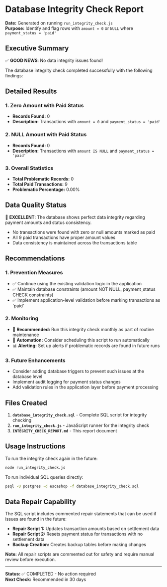 # Database Integrity Check Report

**Date:** Generated on running `run_integrity_check.js`  
**Purpose:** Identify and flag rows with `amount = 0` or `NULL` where `payment_status = 'paid'`

## Executive Summary

✅ **GOOD NEWS**: No data integrity issues found!

The database integrity check completed successfully with the following findings:

## Detailed Results

### 1. Zero Amount with Paid Status
- **Records Found:** 0
- **Description:** Transactions with `amount = 0` and `payment_status = 'paid'`

### 2. NULL Amount with Paid Status  
- **Records Found:** 0
- **Description:** Transactions with `amount IS NULL` and `payment_status = 'paid'`

### 3. Overall Statistics
- **Total Problematic Records:** 0
- **Total Paid Transactions:** 9
- **Problematic Percentage:** 0.00%

## Data Quality Status

🎉 **EXCELLENT**: The database shows perfect data integrity regarding payment amounts and status consistency.

- No transactions were found with zero or null amounts marked as paid
- All 9 paid transactions have proper amount values
- Data consistency is maintained across the transactions table

## Recommendations

### 1. Prevention Measures
- ✅ Continue using the existing validation logic in the application
- ✅ Maintain database constraints (amount NOT NULL, payment_status CHECK constraints)
- ✅ Implement application-level validation before marking transactions as 'paid'

### 2. Monitoring
- 📅 **Recommended:** Run this integrity check monthly as part of routine maintenance
- 🔄 **Automation:** Consider scheduling this script to run automatically
- 📊 **Alerting:** Set up alerts if problematic records are found in future runs

### 3. Future Enhancements
- Consider adding database triggers to prevent such issues at the database level
- Implement audit logging for payment status changes
- Add validation rules in the application layer before payment processing

## Files Created

1. **`database_integrity_check.sql`** - Complete SQL script for integrity checking
2. **`run_integrity_check.js`** - JavaScript runner for the integrity check
3. **`INTEGRITY_CHECK_REPORT.md`** - This report document

## Usage Instructions

To run the integrity check again in the future:

```bash
node run_integrity_check.js
```

To run individual SQL queries directly:

```bash
psql -U postgres -d escashop -f database_integrity_check.sql
```

## Data Repair Capability

The SQL script includes commented repair statements that can be used if issues are found in the future:

- **Repair Script 1:** Updates transaction amounts based on settlement data
- **Repair Script 2:** Resets payment status for transactions with no settlement data
- **Backup Creation:** Creates backup tables before making changes

**Note:** All repair scripts are commented out for safety and require manual review before execution.

---

**Status:** ✅ COMPLETED - No action required  
**Next Check:** Recommended in 30 days
